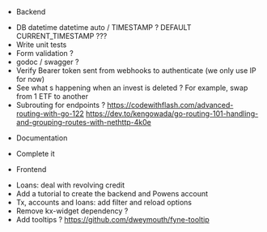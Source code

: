 * Backend
- DB datetime datetime auto / TIMESTAMP ? DEFAULT CURRENT_TIMESTAMP ???
- Write unit tests
- Form validation ?
- godoc / swagger ?
- Verify Bearer token sent from webhooks to authenticate (we only use IP for now)
- See what s happening when an invest is deleted ? For example, swap from 1 ETF to another
- Subrouting for endpoints ?
    https://codewithflash.com/advanced-routing-with-go-122
    https://dev.to/kengowada/go-routing-101-handling-and-grouping-routes-with-nethttp-4k0e

* Documentation
- Complete it

* Frontend
- Loans: deal with revolving credit
- Add a tutorial to create the backend and Powens account
- Tx, accounts and loans: add filter and reload options
- Remove kx-widget dependency ?
- Add tooltips ? https://github.com/dweymouth/fyne-tooltip
